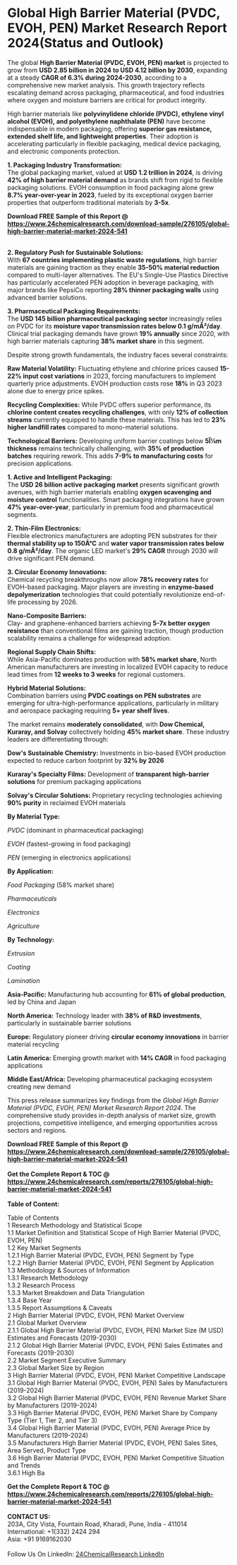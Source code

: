 <h1>Global High Barrier Material (PVDC, EVOH, PEN) Market Research Report 2024(Status and Outlook)</h1><p>The global <strong>High Barrier Material (PVDC, EVOH, PEN) market</strong> is projected to grow from <strong>USD 2.85 billion in 2024 to USD 4.12 billion by 2030</strong>, expanding at a steady <strong>CAGR of 6.3% during 2024-2030</strong>, according to a comprehensive new market analysis. This growth trajectory reflects escalating demand across packaging, pharmaceutical, and food industries where oxygen and moisture barriers are critical for product integrity.</p><p>High barrier materials like <strong>polyvinylidene chloride (PVDC), ethylene vinyl alcohol (EVOH), and polyethylene naphthalate (PEN)</strong> have become indispensable in modern packaging, offering <strong>superior gas resistance, extended shelf life, and lightweight properties</strong>. Their adoption is accelerating particularly in flexible packaging, medical device packaging, and electronic components protection.</p><p><strong>1. Packaging Industry Transformation:</strong><br>
The global packaging market, valued at <strong>USD 1.2 trillion in 2024</strong>, is driving <strong>42% of high barrier material demand</strong> as brands shift from rigid to flexible packaging solutions. EVOH consumption in food packaging alone grew <strong>8.7% year-over-year in 2023</strong>, fueled by its exceptional oxygen barrier properties that outperform traditional materials by <strong>3-5x</strong>.</p><div><b>Download FREE Sample of this Report @ 
            <a href="https://www.24chemicalresearch.com/download-sample/276105/global-high-barrier-material-market-2024-541">
            https://www.24chemicalresearch.com/download-sample/276105/global-high-barrier-material-market-2024-541</a></b></div><br><p><strong>2. Regulatory Push for Sustainable Solutions:</strong><br>
With <strong>67 countries implementing plastic waste regulations</strong>, high barrier materials are gaining traction as they enable <strong>35-50% material reduction</strong> compared to multi-layer alternatives. The EU's Single-Use Plastics Directive has particularly accelerated PEN adoption in beverage packaging, with major brands like PepsiCo reporting <strong>28% thinner packaging walls</strong> using advanced barrier solutions.</p><p><strong>3. Pharmaceutical Packaging Requirements:</strong><br>
The <strong>USD 145 billion pharmaceutical packaging sector</strong> increasingly relies on PVDC for its <strong>moisture vapor transmission rates below 0.1 g/mÂ²/day</strong>. Clinical trial packaging demands have grown <strong>19% annually</strong> since 2020, with high barrier materials capturing <strong>38% market share</strong> in this segment.</p><p>Despite strong growth fundamentals, the industry faces several constraints:</p><p><strong>Raw Material Volatility:</strong> Fluctuating ethylene and chlorine prices caused <strong>15-22% input cost variations</strong> in 2023, forcing manufacturers to implement quarterly price adjustments. EVOH production costs rose <strong>18%</strong> in Q3 2023 alone due to energy price spikes.</p><p><strong>Recycling Complexities:</strong> While PVDC offers superior performance, its <strong>chlorine content creates recycling challenges</strong>, with only <strong>12% of collection streams</strong> currently equipped to handle these materials. This has led to <strong>23% higher landfill rates</strong> compared to mono-material solutions.</p><p><strong>Technological Barriers:</strong> Developing uniform barrier coatings below <strong>5Î¼m thickness</strong> remains technically challenging, with <strong>35% of production batches</strong> requiring rework. This adds <strong>7-9% to manufacturing costs</strong> for precision applications.</p><p><strong>1. Active and Intelligent Packaging:</strong><br>
The <strong>USD 26 billion active packaging market</strong> presents significant growth avenues, with high barrier materials enabling <strong>oxygen scavenging and moisture control</strong> functionalities. Smart packaging integrations have grown <strong>47% year-over-year</strong>, particularly in premium food and pharmaceutical segments.</p><p><strong>2. Thin-Film Electronics:</strong><br>
Flexible electronics manufacturers are adopting PEN substrates for their <strong>thermal stability up to 150Â°C</strong> and <strong>water vapor transmission rates below 0.8 g/mÂ²/day</strong>. The organic LED market's <strong>29% CAGR</strong> through 2030 will drive significant PEN demand.</p><p><strong>3. Circular Economy Innovations:</strong><br>
Chemical recycling breakthroughs now allow <strong>78% recovery rates</strong> for EVOH-based packaging. Major players are investing in <strong>enzyme-based depolymerization</strong> technologies that could potentially revolutionize end-of-life processing by 2026.</p><p><strong>Nano-Composite Barriers:</strong><br>
	Clay- and graphene-enhanced barriers achieving <strong>5-7x better oxygen resistance</strong> than conventional films are gaining traction, though production scalability remains a challenge for widespread adoption.</p><p><strong>Regional Supply Chain Shifts:</strong><br>
	While Asia-Pacific dominates production with <strong>58% market share</strong>, North American manufacturers are investing in localized EVOH capacity to reduce lead times from <strong>12 weeks to 3 weeks</strong> for regional customers.</p><p><strong>Hybrid Material Solutions:</strong><br>
	Combination barriers using <strong>PVDC coatings on PEN substrates</strong> are emerging for ultra-high-performance applications, particularly in military and aerospace packaging requiring <strong>5+ year shelf lives</strong>.</p><p>The market remains <strong>moderately consolidated</strong>, with <strong>Dow Chemical, Kuraray, and Solvay</strong> collectively holding <strong>45% market share</strong>. These industry leaders are differentiating through:</p><p><strong>Dow's Sustainable Chemistry:</strong> Investments in bio-based EVOH production expected to reduce carbon footprint by <strong>32% by 2026</strong></p><p><strong>Kuraray's Specialty Films:</strong> Development of <strong>transparent high-barrier solutions</strong> for premium packaging applications</p><p><strong>Solvay's Circular Solutions:</strong> Proprietary recycling technologies achieving <strong>90% purity</strong> in reclaimed EVOH materials</p><p><strong>By Material Type:</strong></p><p><em>PVDC</em> (dominant in pharmaceutical packaging)</p><p><em>EVOH</em> (fastest-growing in food packaging)</p><p><em>PEN</em> (emerging in electronics applications)</p><p><strong>By Application:</strong></p><p><em>Food Packaging</em> (58% market share)</p><p><em>Pharmaceuticals</em></p><p><em>Electronics</em></p><p><em>Agriculture</em></p><p><strong>By Technology:</strong></p><p><em>Extrusion</em></p><p><em>Coating</em></p><p><em>Lamination</em></p><p><strong>Asia-Pacific:</strong> Manufacturing hub accounting for <strong>61% of global production</strong>, led by China and Japan</p><p><strong>North America:</strong> Technology leader with <strong>38% of R&amp;D investments</strong>, particularly in sustainable barrier solutions</p><p><strong>Europe:</strong> Regulatory pioneer driving <strong>circular economy innovations</strong> in barrier material recycling</p><p><strong>Latin America:</strong> Emerging growth market with <strong>14% CAGR</strong> in food packaging applications</p><p><strong>Middle East/Africa:</strong> Developing pharmaceutical packaging ecosystem creating new demand</p><p>This press release summarizes key findings from the <em>Global High Barrier Material (PVDC, EVOH, PEN) Market Research Report 2024</em>. The comprehensive study provides in-depth analysis of market size, growth projections, competitive intelligence, and emerging opportunities across sectors and regions.</p><div><b>Download FREE Sample of this Report @ 
            <a href="https://www.24chemicalresearch.com/download-sample/276105/global-high-barrier-material-market-2024-541">
            https://www.24chemicalresearch.com/download-sample/276105/global-high-barrier-material-market-2024-541</a></b></div><br><div><b>Get the Complete Report & TOC @ 
            <a href="https://www.24chemicalresearch.com/reports/276105/global-high-barrier-material-market-2024-541">
            https://www.24chemicalresearch.com/reports/276105/global-high-barrier-material-market-2024-541</a></b></div><br>
            <b>Table of Content:</b><p>Table of Contents<br />
1 Research Methodology and Statistical Scope<br />
1.1 Market Definition and Statistical Scope of High Barrier Material (PVDC, EVOH, PEN)<br />
1.2 Key Market Segments<br />
1.2.1 High Barrier Material (PVDC, EVOH, PEN) Segment by Type<br />
1.2.2 High Barrier Material (PVDC, EVOH, PEN) Segment by Application<br />
1.3 Methodology & Sources of Information<br />
1.3.1 Research Methodology<br />
1.3.2 Research Process<br />
1.3.3 Market Breakdown and Data Triangulation<br />
1.3.4 Base Year<br />
1.3.5 Report Assumptions & Caveats<br />
2 High Barrier Material (PVDC, EVOH, PEN) Market Overview<br />
2.1 Global Market Overview<br />
2.1.1 Global High Barrier Material (PVDC, EVOH, PEN) Market Size (M USD) Estimates and Forecasts (2019-2030)<br />
2.1.2 Global High Barrier Material (PVDC, EVOH, PEN) Sales Estimates and Forecasts (2019-2030)<br />
2.2 Market Segment Executive Summary<br />
2.3 Global Market Size by Region<br />
3 High Barrier Material (PVDC, EVOH, PEN) Market Competitive Landscape<br />
3.1 Global High Barrier Material (PVDC, EVOH, PEN) Sales by Manufacturers (2019-2024)<br />
3.2 Global High Barrier Material (PVDC, EVOH, PEN) Revenue Market Share by Manufacturers (2019-2024)<br />
3.3 High Barrier Material (PVDC, EVOH, PEN) Market Share by Company Type (Tier 1, Tier 2, and Tier 3)<br />
3.4 Global High Barrier Material (PVDC, EVOH, PEN) Average Price by Manufacturers (2019-2024)<br />
3.5 Manufacturers High Barrier Material (PVDC, EVOH, PEN) Sales Sites, Area Served, Product Type<br />
3.6 High Barrier Material (PVDC, EVOH, PEN) Market Competitive Situation and Trends<br />
3.6.1 High Ba</p><div><b>Get the Complete Report & TOC @ 
            <a href="https://www.24chemicalresearch.com/reports/276105/global-high-barrier-material-market-2024-541">
            https://www.24chemicalresearch.com/reports/276105/global-high-barrier-material-market-2024-541</a></b></div><br><b>CONTACT US:</b><br>
            203A, City Vista, Fountain Road, Kharadi, Pune, India - 411014<br>
            International: +1(332) 2424 294<br>
            Asia: +91 9169162030 <br><br>
            Follow Us On LinkedIn: <a href="https://www.linkedin.com/company/24chemicalresearch/">24ChemicalResearch LinkedIn</a>